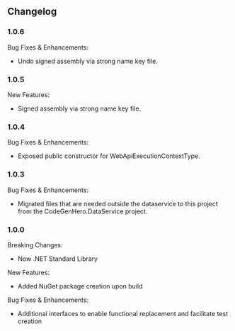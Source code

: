 ﻿## Changelog

### 1.0.6
Bug Fixes & Enhancements:
* Undo signed assembly via strong name key file.

### 1.0.5
New Features:
* Signed assembly via strong name key file.

### 1.0.4
Bug Fixes & Enhancements:
* Exposed public constructor for WebApiExecutionContextType.

### 1.0.3
Bug Fixes & Enhancements:
* Migrated files that are needed outside the dataservice to this project from the CodeGenHero.DataService project.


### 1.0.0
Breaking Changes:
* Now .NET Standard Library

New Features:
* Added NuGet package creation upon build

Bug Fixes & Enhancements:
* Additional interfaces to enable functional replacement and facilitate test creation

